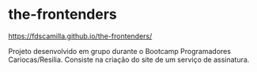 # the-frontenders
https://fdscamilla.github.io/the-frontenders/

Projeto desenvolvido em grupo durante o Bootcamp Programadores Cariocas/Resilia.
Consiste na criação do site de um serviço de assinatura.
